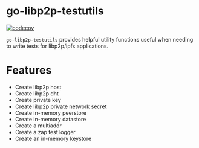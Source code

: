 # go-libp2p-testutils

[![codecov](https://codecov.io/gh/RTradeLtd/go-libp2p-testutils/branch/master/graph/badge.svg)](https://codecov.io/gh/RTradeLtd/go-libp2p-testutils)

`go-libp2p-testutils` provides helpful utility functions useful when needing to write tests for libp2p/ipfs applications.

# Features


* Create libp2p host
* Create libp2p dht
* Create private key
* Create libp2p private network secret
* Create in-memory peerstore
* Create in-memory datastore
* Create a multiaddr
* Create a zap test logger
* Create an in-memory keystore
